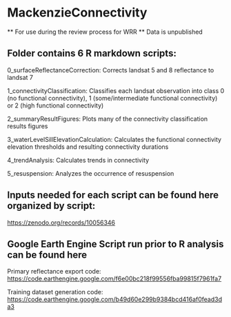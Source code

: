 # MackenzieConnectivity

** For use during the review process for WRR ** 
Data is unpublished

## Folder contains 6 R markdown scripts:
0_surfaceReflectanceCorrection: Corrects landsat 5 and 8 reflectance to landsat 7

1_connectivityClassification: Classifies each landsat observation into class 0 (no functional connectivity), 1 (some/intermediate functional connectivity) or 2 (high functional connectivity)

2_summaryResultFigures: Plots many of the connectivity classification results figures

3_waterLevelSillElevationCalculation: Calculates the functional connectivity elevation thresholds and resulting connectivity durations

4_trendAnalysis: Calculates trends in connectivity

5_resuspension: Analyzes the occurrence of resuspension

## Inputs needed for each script can be found here organized by script:
https://zenodo.org/records/10056346

## Google Earth Engine Script run prior to R analysis can be found here
Primary reflectance export code: https://code.earthengine.google.com/f6e00bc218f99556fba99815f7961fa7

Training dataset generation code:
https://code.earthengine.google.com/b49d60e299b9384bcd416af0fead3da3
